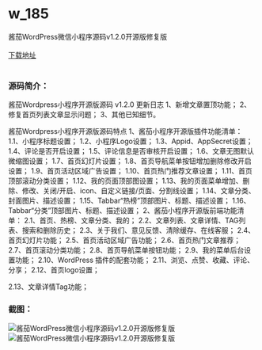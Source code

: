 # w_185
酱茄WordPress微信小程序源码v1.2.0开源版修复版
<br/></br>
[下载地址](https://www.uuid2.com/185.html "下载地址")
<br/></br>
<h3>源码简介：</h3>
<p>酱茄Wordpress小程序开源版源码 v1.2.0 更新日志
1、新增文章置顶功能；
2、修复首页列表文章显示问题；
3、其他已知细节。

酱茄Wordpress小程序开源版源码特点
1、酱茄小程序开源版插件功能清单：
1.1、小程序标题设置；
1.2、小程序Logo设置；
1.3、Appid、AppSecret设置；
1.4、评论是否开启设置；
1.5、评论信息是否审核开启设置；
1.6、文章无图默认微缩图设置；
1.7、首页幻灯片设置；
1.8、首页导航菜单按钮增加删除修改开启设置；
1.9、首页活动区域广告设置；
1.10、首页热门推荐文章设置；
1.11、首页顶部滚动分类设置；
1.12、我的页面顶部图设置；
1.13、我的页面菜单增加、删除、修改、关闭/开启、icon、自定义链接/页面、分割线设置；
1.14、文章分类、封面图片、描述设置；
1.15、Tabbar“热榜”顶部图片、标题、描述设置；
1.16、Tabbar“分类”顶部图片、标题、描述设置；
2、酱茄小程序开源版前端功能清单：
2.1、首页、热榜、文章分类、我的；
2.2、文章列表、文章详情、TAG列表、搜索和删除历史；
2.3、关于我们、意见反馈、清除缓存、在线客服；
2.4、首页幻灯片功能；
2.5、首页活动区域广告功能；
2.6、首页热门文章推荐；
2.7、首页滚动分类功能；
2.8、首页导航菜单按钮功能；
2.9、我的菜单后台设置功能；
2.10、WordPress 插件的配套功能；
2.11、浏览、点赞、收藏、评论、分享；
2.12、首页logo设置；<p>
<p>2.13、文章详情Tag功能；<p>
<h3>截图：</h3>
<img src="https://www.uuid2.com/wp-content/uploads/img/202105/ca6810c353.jpg" alt="酱茄WordPress微信小程序源码v1.2.0开源版修复版"><img src="https://www.uuid2.com/wp-content/uploads/img/202105/45be3c7765.jpg" alt="酱茄WordPress微信小程序源码v1.2.0开源版修复版">
